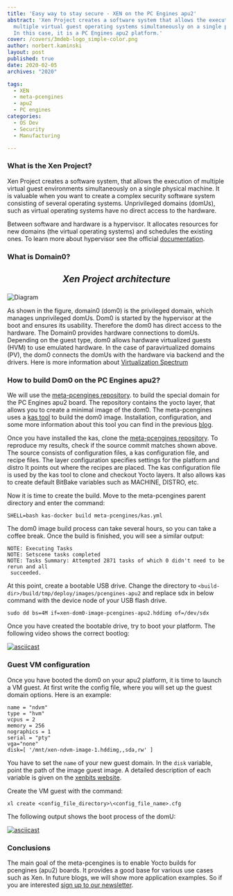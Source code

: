 ```yaml
---
title: 'Easy way to stay secure - XEN on the PC Engines apu2'
abstract: 'Xen Project creates a software system that allows the execution of
  multiple virtual guest operating systems simultaneously on a single physical machine.
  In this case, it is a PC Engines apu2 platform.'
cover: /covers/3mdeb-logo_simple-color.png
author: norbert.kaminski
layout: post
published: true
date: 2020-02-05
archives: "2020"

tags:
  - XEN
  - meta-pcengines
  - apu2
  - PC engines
categories:
  - OS Dev
  - Security
  - Manufacturing

---
```

### What is the Xen Project?

Xen Project creates a software system, that allows the execution of multiple
virtual guest environments simultaneously on a single physical machine.
It is valuable when you want to create a complex security software system
consisting of several operating systems. Unprivileged domains
(domUs), such as virtual operating systems have no direct access to the
hardware.

Between software and hardware is a hypervisor. It allocates resources for
new domains (the virtual operating systems) and schedules the existing ones.
To learn more about hypervisor see the official
[documentation](https://wiki.xenproject.org/wiki/Hypervisor).

### What is Domain0?

<i>
    <h2>
      <p align=center>Xen Project architecture </p>
    </h2>
</i>

![Diagram](https://cloud.3mdeb.com/index.php/s/HNmc8yqbcCQzCje/preview)

As shown in the figure, domain0 (dom0) is the privileged domain, which manages
unprivileged domUs. Dom0 is started by the hypervisor at the boot and
ensures its usability. Therefore the dom0 has direct access to the
hardware. The Domain0 provides hardware connections to domUs. Depending on the
guest type, dom0 allows hardware virtualized guests (HVM) to use emulated
hardware. In the case of paravirtualized domains (PV), the dom0 connects
the domUs with the hardware via backend and the drivers. Here is more
information about [Virtualization Spectrum](https://wiki.xenproject.org/wiki/Understanding_the_Virtualization_Spectrum)

### How to build Dom0 on the PC Engines apu2?

We will use the [meta-pcengines repository](https://github.com/3mdeb/meta-pcengines/tree/c4ee98ab390b073807173584107c09f49ac1e390).
to build the special domain for the PC Engines apu2 board.
The repository contains the yocto layer, that allows you to create a
minimal image of the dom0. The meta-pcengines uses a
[kas tool](https://kas.readthedocs.io/en/1.0/) to build the dom0 image.
Installation, configuration, and some more information about this tool
you can find in the previous [blog](https://blog.3mdeb.com/2019/2019-02-07-kas/).

Once you have installed the kas, clone the
[meta-pcengines repository](https://github.com/3mdeb/meta-pcengines/tree/c4ee98ab390b073807173584107c09f49ac1e390).
To reproduce my results, check if the source commit matches shown above.
The source consists of configuration files, a kas configuration file,
and recipe files. The layer configuration specifies settings for the platform
and distro It points out where the recipes are placed. The kas configuration
file is used by the kas tool to clone and checkout Yocto layers. It also
allows kas to create default BitBake variables such as MACHINE, DISTRO, etc.

Now it is time to create the build. Move to the meta-pcengines parent directory
and enter the command:

```
SHELL=bash kas-docker build meta-pcengines/kas.yml
```

The dom0 image build process can take several hours, so you can take a coffee
break. Once the build is finished, you will see a similar output:

```
NOTE: Executing Tasks
NOTE: Setscene tasks completed
NOTE: Tasks Summary: Attempted 2871 tasks of which 0 didn't need to be rerun and all
 succeeded.
```

At this point, create a bootable USB drive. Change the directory to
`<build-dir>/build/tmp/deploy/images/pcengines-apu2` and replace sdx in below
command with the device node of your USB flash drive.

```
sudo dd bs=4M if=xen-dom0-image-pcengines-apu2.hddimg of=/dev/sdx
```

Once you have created the bootable drive, try to boot your platform.
The following video shows the correct bootlog:

[![asciicast](https://asciinema.org/a/Tr4hhF9sBKC0C9YO5GkwHUrcJ.svg)](https://asciinema.org/a/Tr4hhF9sBKC0C9YO5GkwHUrcJ?t=16)

### Guest VM configuration

Once you have booted the dom0 on your apu2 platform, it is time to launch a VM
guest. At first write the config file, where you will set up the guest domain
options. Here is an example:

```
name = "ndvm"
type = "hvm"
vcpus = 2
memory = 256
nographics = 1
serial = "pty"
vga="none"
disk=[ '/mnt/xen-ndvm-image-1.hddimg,,sda,rw' ]
```

You have to set the `name` of your new guest domain. In the `disk` variable,
point the path of the image guest image. A detailed description of each variable
is given on the [xenbits website](https://xenbits.xen.org/docs/unstable/man/xl.cfg.5.html).

Create the VM guest with the command:

```
xl create <config_file_directory>\<config_file_name>.cfg
```

The following output shows the boot process of the domU:

[![asciicast](https://asciinema.org/a/aQfr4P7HneRxkzIN42iHFX3Sd.svg)](https://asciinema.org/a/aQfr4P7HneRxkzIN42iHFX3Sd?t=10)

### Conclusions

The main goal of the meta-pcengines is to enable Yocto builds for pcengines
(apu2) boards. It provides a good base for various use cases such as Xen.
In future blogs, we will show more application examples.
So if you are interested [sign up to our newsletter](http://eepurl.com/gfoekD).
